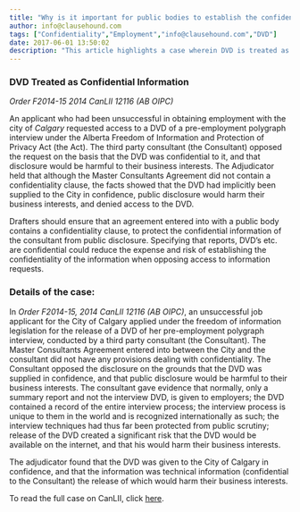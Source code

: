 ```yaml
---
title: "Why is it important for public bodies to establish the confidentiality of their information in a contract?"
author: info@clausehound.com
tags: ["Confidentiality","Employment","info@clausehound.com","DVD"]
date: 2017-06-01 13:50:02
description: "This article highlights a case wherein DVD is treated as a confidential information."
---
```


### DVD Treated as Confidential Information

*Order F2014-15 2014 CanLII 12116 (AB OIPC)*

An applicant who had been unsuccessful in obtaining employment with the city of *Calgary* requested access to a DVD of a pre-employment polygraph interview under the Alberta Freedom of Information and Protection of Privacy Act (the Act). The third party consultant (the Consultant) opposed the request on the basis that the DVD was confidential to it, and that disclosure would be harmful to their business interests. The Adjudicator held that although the Master Consultants Agreement did not contain a confidentiality clause, the facts showed that the DVD had implicitly been supplied to the City in confidence, public disclosure would harm their business interests, and denied access to the DVD.

Drafters should ensure that an agreement entered into with a public body contains a confidentiality clause, to protect the confidential information of the consultant from public disclosure. Specifying that reports, DVD’s etc. are confidential could reduce the expense and risk of establishing the confidentiality of the information when opposing access to information requests.

### Details of the case:

In *Order F2014-15, 2014 CanLII 12116 (AB OIPC)*, an unsuccessful job applicant for the City of Calgary applied under the freedom of information legislation for the release of a DVD of her pre-employment polygraph interview, conducted by a third party consultant (the Consultant). The Master Consultants Agreement entered into between the City and the consultant did not have any provisions dealing with confidentiality. The Consultant opposed the disclosure on the grounds that the DVD was supplied in confidence, and that public disclosure would be harmful to their business interests. The consultant gave evidence that normally, only a summary report and not the interview DVD, is given to employers; the DVD contained a record of the entire interview process; the interview process is unique to them in the world and is recognized internationally as such; the interview techniques had thus far been protected from public scrutiny; release of the DVD created a significant risk that the DVD would be available on the internet, and that his would harm their business interests. 

The adjudicator found that the DVD was given to the City of Calgary in confidence, and that the information was technical information (confidential to the Consultant) the release of which would harm their business interests.

To read the full case on CanLII, click [here](http://www.canlii.org/en/ab/aboipc/doc/2014/2014canlii12116/2014canlii12116.html).
